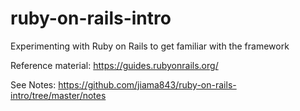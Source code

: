 # ruby-on-rails-intro
Experimenting with Ruby on Rails to get familiar with the framework

Reference material:
https://guides.rubyonrails.org/

See Notes: https://github.com/jiama843/ruby-on-rails-intro/tree/master/notes
